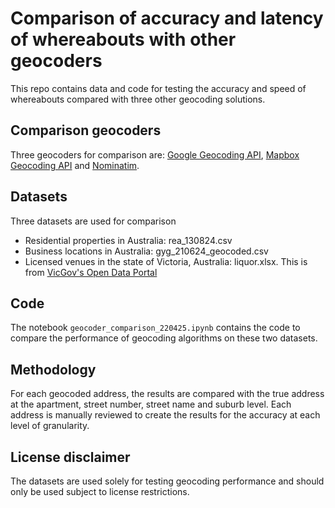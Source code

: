 # Comparison of accuracy and latency of whereabouts with other geocoders
This repo contains data and code for testing the accuracy and speed of whereabouts compared with three other geocoding solutions.

## Comparison geocoders
Three geocoders for comparison are: [Google Geocoding API](https://developers.google.com/maps/documentation/geocoding/overview), [Mapbox Geocoding API](https://docs.mapbox.com/api/search/geocoding/) and [Nominatim](https://nominatim.org/).


## Datasets
Three datasets are used for comparison
- Residential properties in Australia: rea_130824.csv
- Business locations in Australia: gyg_210624_geocoded.csv
- Licensed venues in the state of Victoria, Australia: liquor.xlsx. This is from [VicGov's Open Data Portal](https://discover.data.vic.gov.au/dataset/victorian-liquor-licences-by-location)

## Code
The notebook `geocoder_comparison_220425.ipynb` contains the code to compare the performance of geocoding algorithms on these two datasets.

## Methodology
For each geocoded address, the results are compared with the true address at the apartment, street number, street name and suburb level. Each address is manually reviewed to create the results for the accuracy at each level of granularity.

## License disclaimer
The datasets are used solely for testing geocoding performance and should only be used subject to license restrictions. 